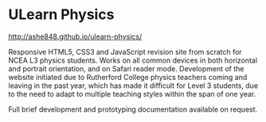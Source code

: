 # ULearn Physics
http://ashe848.github.io/ulearn-physics/

Responsive HTML5, CSS3 and JavaScript revision site from scratch for NCEA L3 physics students. Works on all common devices in both horizontal and portrait orientation, and on Safari reader mode.
Development of the website initiated due to Rutherford College physics teachers coming and leaving in the past year, which has made it difficult for Level 3 students, due to the need to adapt to multiple teaching styles within the span of one year.

Full brief development and prototyping documentation available on request.
